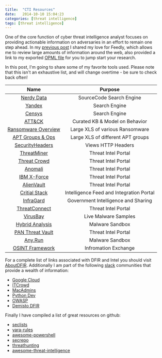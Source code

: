 ```yaml
---
title:  "CTI Resources"
date:   2014-10-10 15:04:23
categories: [threat intelligence]
tags: [threat intelligence]
---
```

One of the core function of cyber threat intelligence analyst focuses on providing actionable information on adversaries in an effort to remain one step ahead.  In my [previous post](https://ashbyca.github.io/2015/information-overload/) I shared my love for Feedly, which allows me to review large amounts of information around the web, also provided a link to my exported [OPML file](https://ashby.keybase.pub/Blog/feedly.opml.xml) for you to jump start your research.

In this post, I'm going to share some of my favorite tools used.  Please note that this isn't an exhaustive list, and will change overtime - be sure to check back often!


**Name**|**Purpose**|
:-----:|:-----:
[Nerdy Data](https://nerdydata.com/search)|SourceCode Search Engine
[Yandex](https://www.yandex.com/)|Search Engine
[Censys](https://www.censys.io/)|Search Engine
[ATT&CK](https://attack.mitre.org/wiki/Main_Page)|Curated KB & Model on Behavior
[Ransomware Overview](https://docs.google.com/spreadsheets/d/1TWS238xacAto-fLKh1n5uTsdijWdCEsGIM0Y0Hvmc5g/pubhtml#)|Large XLS of various Ransomware
[APT Groups & Ops](https://docs.google.com/spreadsheets/d/1H9_xaxQHpWaa4O_Son4Gx0YOIzlcBWMsdvePFX68EKU/pubhtml)|Large XLS of different APT groups
[SecurityHeaders](https://securityheaders.io/)|Views HTTP Headers
[ThreatMiner](https://www.threatminer.org/)|Threat Intel Portal
[Threat Crowd](https://www.threatcrowd.org/)|Threat Intel Portal
[Anomali](https://www.anomali.com/)|Threat Intel Portal
[IBM X-Force](https://exchange.xforce.ibmcloud.com)|Threat Intel Portal
[AlienVault](https://otx.alienvault.com)|Threat Intel Portal
[Critial Stack](https://intel.criticalstack.com)|Intelligence Feed and Integration Portal
[InfraGard](https://www.infragard.org/)|Government Intelligence and Sharing
[ThreatConnect](https://app.threatconnect.com/auth/index.xhtml)|Threat Intel Portal
[VirusBay](https://beta.virusbay.io/)|Live Malware Samples
[Hybrid Analysis](https://www.hybrid-analysis.com)|Malware Sandbox
[PAN Threat Vault](https://threatvault.paloaltonetworks.com/)|Threat Intel Portal
[Any.Run](https://app.any.run/)|Malware Sandbox
[OSINT Framework](http://osintframework.com/)|Infromation Exchange
 
For a complete list of links associated with DFIR and Intel you should visit [AboutDFIR](http://aboutdfir.com/).  Additionally I am part of the following [slack](slack.com) communities that provide a wealth of information:
* [Google Cloud](googlecloud-community.slack.com)
* [ITCrowd](itcrowd.slack.com)
* [MacAdmins](macadmins.slack.com)
* [Python Dev](pythondev.slack.com)
* [OWASP](owasp.slack.com)
* [Demisto DFIR](dfircommunity.slack.com)

Finally I have compiled a list of great resources on github:<br>
* [seclists](https://github.com/danielmiessler/SecLists)
* [yara-rules](https://github.com/Yara-Rules/rules)
* [awesome-powershell](https://github.com/janikvonrotz/awesome-powershell)
* [secrepo](https://github.com/sooshie/secrepo)
* [threathunting](https://github.com/ThreatHuntingProject/ThreatHunting)
* [awesome-threat-intelligence](https://github.com/hslatman/awesome-threat-intelligence)

